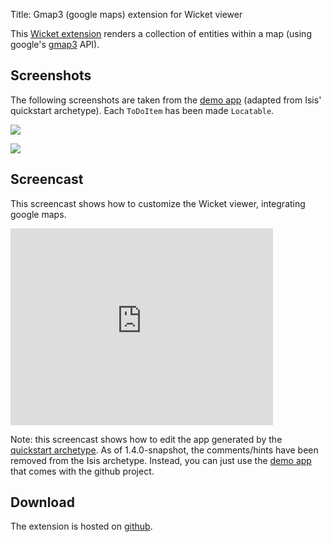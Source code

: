 Title: Gmap3 (google maps) extension for Wicket viewer

This [Wicket extension](https://github.com/danhaywood/isis-wicket-gmap3) renders a collection of entities within a map (using google's [gmap3](https://developers.google.com/maps/documentation/javascript/) API).

## Screenshots

The following screenshots are taken from the [demo app](https://github.com/danhaywood/isis-wicket-gmap3/tree/master/zzzdemo) (adapted from Isis' quickstart archetype).  Each `ToDoItem` has been made `Locatable`.

![](https://raw.github.com/danhaywood/isis-wicket-gmap3/master/images/screenshot-1.png)

![](https://raw.github.com/danhaywood/isis-wicket-gmap3/master/images/screenshot-2.png)


## <a name="screencast"></a>Screencast

This screencast shows how to customize the Wicket viewer, integrating google maps.

<iframe width="420" height="315" src="http://www.youtube.com/embed/9o5zAME8LrM" frameborder="0" allowfullscreen></iframe>

Note: this screencast shows how to edit the app generated by the [quickstart archetype](../../../../intro/getting-started/quickstart-archetype.html).  As of 1.4.0-snapshot, the comments/hints have been removed from the Isis archetype.  Instead, you can just use the [demo app](https://github.com/danhaywood/isis-wicket-gmap3/tree/master/zzzdemo) that comes with the github project.
    
## Download

The extension is hosted on [github](https://github.com/danhaywood/isis-wicket-gmap3).
